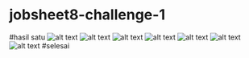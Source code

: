 # jobsheet8-challenge-1
#hasil satu
![alt text](https://github.com/nurisarahmi28/jobsheet8-challenge-1/new/master?readme=1)
![alt text](https://github.com/nurisarahmi28/jobsheet8-challenge-1/new/master?readme=1)
![alt text](https://github.com/nurisarahmi28/jobsheet8-challenge-1/new/master?readme=1)
![alt text](https://github.com/nurisarahmi28/jobsheet8-challenge-1/new/master?readme=1)
![alt text](https://github.com/nurisarahmi28/jobsheet8-challenge-1/new/master?readme=1)
![alt text](https://github.com/nurisarahmi28/jobsheet8-challenge-1/new/master?readme=1)
![alt text](https://github.com/nurisarahmi28/jobsheet8-challenge-1/new/master?readme=1)
#selesai
